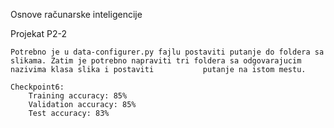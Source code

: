 Osnove računarske inteligencije

Projekat P2-2

    Potrebno je u data-configurer.py fajlu postaviti putanje do foldera sa slikama. Zatim je potrebno napraviti tri foldera sa odgovarajucim nazivima klasa slika i postaviti           putanje na istom mestu.
   
    Checkpoint6:
        Training accuracy: 85%
        Validation accuracy: 85%
        Test accuracy: 83%

